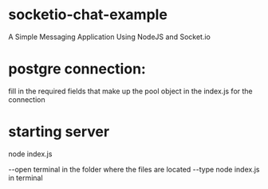 # socketio-chat-example
A Simple Messaging Application Using NodeJS and Socket.io

# postgre connection:
fill in the required fields that make up the pool object in the index.js for the connection


# starting server
node index.js 

 --open terminal  in the folder where the files are located
 --type node index.js in terminal

